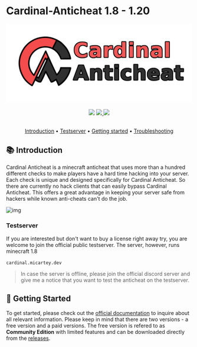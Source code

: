 # Cardinal-Anticheat 1.8 - 1.20

<div align="center">
    <img src="images/banner.png" />
</div>

<br />

<div align="center">
    <img
        src="https://img.shields.io/badge/Written%20in-java-%23EF4041?style=for-the-badge"
        height="30"
    />
    <a href="https://discord.gg/fxTn7v8">
        <img 
            src="https://img.shields.io/discord/647922123192533022?color=212121&label=Discord&logo=discord&logoColor=212121&style=for-the-badge"
            height="30"
        />
    </a>
    <a href="https://micartey.github.io/Cardinal-Anticheat/documentation" target="_blank">
        <img
            src="https://img.shields.io/badge/javadoc-reference-5272B4.svg?style=for-the-badge"
            height="30"
        />
    </a>
</div>

<br />

<p align="center">
  <a href="#-introduction">Introduction</a> •
  <a href="#testserver">Testserver</a> •
  <a href="https://cardinalanticheat.github.io/documentation/getting-started/">Getting started</a> •
  <a href="https://github.com/micartey/Cardinal-Anticheat/issues">Troubleshooting</a>
</p>


## 📚 Introduction

Cardinal Anticheat is a minecraft anticheat that uses more than a hundred different checks to make players have a hard time hacking into your server. Each check is unique and designed specifically for Cardinal Anticheat. So there are currently no hack clients that can easily bypass Cardinal Anticheat. This offers a great advantage in keeping your server safe from hackers while known anti-cheats can't do the job. 

![img](images/ezgif.com-gif-maker.gif)

### Testserver

If you are interested but don't want to buy a license right away try, you are welcome to join the official public testserver. The server, however, runs minecraft 1.8

```
cardinal.micartey.dev
```

> In case the server is offline, please join the official discord server and give me a notice that you want to test the anticheat on the testserver.

## 📝 Getting Started

To get started, please check out the [official documentation](https://cardinalanticheat.github.io/documentation) to inquire about all relevant information.
Please keep in mind that there are two versions - a free version and a paid versions.
The free version is refered to as **Community Edition** with limited features and can be downloaded directly from the [releases](https://github.com/micartey/Cardinal-Anticheat/releases).
